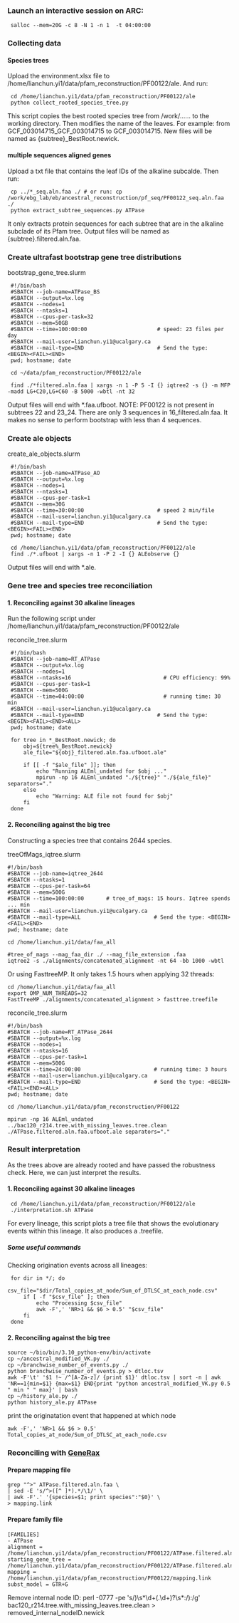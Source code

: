 ### Launch an interactive session on ARC:
     salloc --mem=20G -c 8 -N 1 -n 1  -t 04:00:00
### Collecting data
#### Species trees
Upload the environment.xlsx file to /home/lianchun.yi1/data/pfam_reconstruction/PF00122/ale. And run:

     cd /home/lianchun.yi1/data/pfam_reconstruction/PF00122/ale
     python collect_rooted_species_tree.py
This script copies the best rooted species tree from /work/...... to the working directory. Then modifies the name of the leaves. For example: from GCF_003014715_GCF_003014715 to GCF_003014715. New files will be named as {subtree}_BestRoot.newick.
#### multiple sequences aligned genes
Upload a txt file that contains the leaf IDs of the alkaline subcalde. Then run:

     cp ../*_seq.aln.faa ./ # or run: cp /work/ebg_lab/eb/ancestral_reconstruction/pf_seq/PF00122_seq.aln.faa ./ 
     python extract_subtree_sequences.py ATPase 
It only extracts protein sequences for each subtree that are in the alkaline subclade of its Pfam tree. Output files will be named as {subtree}.filtered.aln.faa.

### Create ultrafast bootstrap gene tree distributions
bootstrap_gene_tree.slurm

     #!/bin/bash
     #SBATCH --job-name=ATPase_BS
     #SBATCH --output=%x.log
     #SBATCH --nodes=1
     #SBATCH --ntasks=1
     #SBATCH --cpus-per-task=32
     #SBATCH --mem=50GB
     #SBATCH --time=100:00:00                      # speed: 23 files per day
     #SBATCH --mail-user=lianchun.yi1@ucalgary.ca
     #SBATCH --mail-type=END                       # Send the type: <BEGIN><FAIL><END>
     pwd; hostname; date

     cd ~/data/pfam_reconstruction/PF00122/ale

     find ./*filtered.aln.faa | xargs -n 1 -P 5 -I {} iqtree2 -s {} -m MFP -madd LG+C20,LG+C60 -B 5000 -wbtl -nt 32

Output files will end with *.faa.ufboot. 
NOTE: PF00122 is not present in subtrees 22 and 23_24. There are only 3 sequences in 16_filtered.aln.faa. It makes no sense to perform bootstrap with less than 4 sequences.
### Create ale objects
create_ale_objects.slurm

     #!/bin/bash
     #SBATCH --job-name=ATPase_AO
     #SBATCH --output=%x.log
     #SBATCH --nodes=1
     #SBATCH --ntasks=1
     #SBATCH --cpus-per-task=1
     #SBATCH --mem=30G
     #SBATCH --time=30:00:00                       # speed 2 min/file
     #SBATCH --mail-user=lianchun.yi1@ucalgary.ca
     #SBATCH --mail-type=END                       # Send the type: <BEGIN><FAIL><END>
     pwd; hostname; date

     cd /home/lianchun.yi1/data/pfam_reconstruction/PF00122/ale
     find ./*.ufboot | xargs -n 1 -P 2 -I {} ALEobserve {}

Output files will end with *.ale.
### Gene tree and species tree reconciliation
#### 1. Reconciling against 30 alkaline lineages
Run the following script under /home/lianchun.yi1/data/pfam_reconstruction/PF00122/ale

reconcile_tree.slurm

     #!/bin/bash
     #SBATCH --job-name=RT_ATPase
     #SBATCH --output=%x.log
     #SBATCH --nodes=1
     #SBATCH --ntasks=16                             # CPU efficiency: 99%
     #SBATCH --cpus-per-task=1
     #SBATCH --mem=500G
     #SBATCH --time=04:00:00                         # running time: 30 min
     #SBATCH --mail-user=lianchun.yi1@ucalgary.ca
     #SBATCH --mail-type=END                       # Send the type: <BEGIN><FAIL><END><ALL>
     pwd; hostname; date

     for tree in *_BestRoot.newick; do
         obj=${tree%_BestRoot.newick}
         ale_file="${obj}_filtered.aln.faa.ufboot.ale"

         if [[ -f "$ale_file" ]]; then
             echo "Running ALEml_undated for $obj ..."
             mpirun -np 16 ALEml_undated "./${tree}" "./${ale_file}" separators="."
         else
             echo "Warning: ALE file not found for $obj"
         fi
     done
     
#### 2. Reconciling against the big tree
Constructing a species tree that contains 2644 species.

treeOfMags_iqtree.slurm

    #!/bin/bash
    #SBATCH --job-name=iqtree_2644
    #SBATCH --ntasks=1          
    #SBATCH --cpus-per-task=64
    #SBATCH --mem=500G           
    #SBATCH --time=100:00:00       # tree_of_mags: 15 hours. Iqtree spends ... min
    #SBATCH --mail-user=lianchun.yi1@ucalgary.ca  
    #SBATCH --mail-type=ALL                       # Send the type: <BEGIN><FAIL><END>
    pwd; hostname; date

    cd /home/lianchun.yi1/data/faa_all

    #tree_of_mags --mag_faa_dir ./ --mag_file_extension .faa
    iqtree2 -s ./alignments/concatenated_alignment -nt 64 -bb 1000 -wbtl

Or using FasttreeMP. It only takes 1.5 hours when applying 32 threads:

    cd /home/lianchun.yi1/data/faa_all
    export OMP_NUM_THREADS=32
    FastTreeMP ./alignments/concatenated_alignment > fasttree.treefile


reconcile_tree.slurm

    #!/bin/bash
    #SBATCH --job-name=RT_ATPase_2644
    #SBATCH --output=%x.log
    #SBATCH --nodes=1
    #SBATCH --ntasks=16
    #SBATCH --cpus-per-task=1             
    #SBATCH --mem=500G
    #SBATCH --time=24:00:00                       # running time: 3 hours
    #SBATCH --mail-user=lianchun.yi1@ucalgary.ca
    #SBATCH --mail-type=END                       # Send the type: <BEGIN><FAIL><END><ALL>
    pwd; hostname; date
     
    cd /home/lianchun.yi1/data/pfam_reconstruction/PF00122

    mpirun -np 16 ALEml_undated ../bac120_r214.tree.with_missing_leaves.tree.clean ./ATPase.filtered.aln.faa.ufboot.ale separators="."

### Result interpretation
As the trees above are already rooted and have passed the robustness check. Here, we can just interpret the results.
#### 1. Reconciling against 30 alkaline lineages

     cd /home/lianchun.yi1/data/pfam_reconstruction/PF00122/ale
     ./interpretation.sh ATPase
For every lineage, this script plots a tree file that shows the evolutionary events within this lineage. It also produces a .treefile.

##### Some useful commands
Checking origination events across all lineages:

     for dir in */; do
         csv_file="$dir/Total_copies_at_node/Sum_of_DTLSC_at_each_node.csv"
         if [ -f "$csv_file" ]; then
             echo "Processing $csv_file"
             awk -F',' 'NR>1 && $6 > 0.5' "$csv_file"
         fi
     done


#### 2. Reconciling against the big tree
    source ~/bio/bin/3.10_python-env/bin/activate
    cp ~/ancestral_modified_VK.py ./
    cp ~/branchwise_number_of_events.py ./
    python branchwise_number_of_events.py > dtloc.tsv
    awk -F'\t' '$1 !~ /^[A-Za-z]/ {print $1}' dtloc.tsv | sort -n | awk 'NR==1{min=$1} {max=$1} END{print "python ancestral_modified_VK.py 0.5 " min " " max}' | bash
    cp ~/history_ale.py ./
    python history_ale.py ATPase

print the originatation event that happened at which node

    awk -F',' 'NR>1 && $6 > 0.5' Total_copies_at_node/Sum_of_DTLSC_at_each_node.csv


### Reconciling with [GeneRax](https://github.com/BenoitMorel/GeneRax)
#### Prepare mapping file

    grep "^>" ATPase.filtered.aln.faa \
    | sed -E 's/^>([^ ]*).*/\1/' \
    | awk -F'.' '{species=$1; print species":"$0}' \
    > mapping.link
    
#### Prepare family file

    [FAMILIES]
    - ATPase
    alignment = /home/lianchun.yi1/data/pfam_reconstruction/PF00122/ATPase.filtered.aln.faa
    starting_gene_tree = /home/lianchun.yi1/data/pfam_reconstruction/PF00122/ATPase.filtered.aln.faa.treefile
    mapping = /home/lianchun.yi1/data/pfam_reconstruction/PF00122/mapping.link
    subst_model = GTR+G



Remove internal node ID:
     perl -0777 -pe 's/\)\s*\d+(\.\d+)?\s*:/):/g' bac120_r214.tree.with_missing_leaves.tree.clean > removed_internal_nodeID.newick


